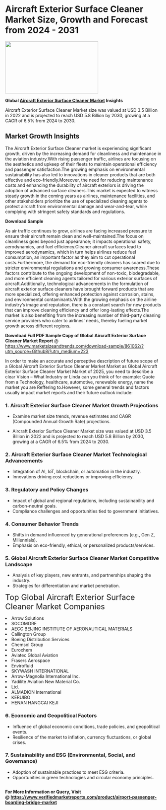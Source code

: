 <H1>Aircraft Exterior Surface Cleaner Market Size, Growth and Forecast from 2024 - 2031</H1><img class="aligncenter size-medium wp-image-584254" src="https://thirdeyenews.in/wp-content/uploads/2024/09/Global-Market-Research-300x168.jpeg" alt="" width="300" height="168" /><p><strong>Global&nbsp;<a href="https://www.marketsizeandtrends.com/download-sample/861062/?utm_source=Github8j?utm_medium=223">Aircraft Exterior Surface Cleaner Market</a> Insights</strong></p><p>Aircraft Exterior Surface Cleaner Market size was valued at USD 3.5 Billion in 2022 and is projected to reach USD 5.8 Billion by 2030, growing at a CAGR of 6.5% from 2024 to 2030.</p><p><h2>Market Growth Insights</h2> <p>The Aircraft Exterior Surface Cleaner market is experiencing significant growth, driven by the increasing demand for cleanliness and maintenance in the aviation industry.With rising passenger traffic, airlines are focusing on the aesthetics and upkeep of their fleets to maintain operational efficiency and passenger satisfaction.The growing emphasis on environmental sustainability has also led to innovations in cleaner products that are both effective and eco-friendly.Moreover, the need for reducing maintenance costs and enhancing the durability of aircraft exteriors is driving the adoption of advanced surface cleaners.This market is expected to witness steady growth in the coming years as airlines, maintenance facilities, and other stakeholders prioritize the use of specialized cleaning agents to protect aircraft from environmental damage and wear-and-tear, while complying with stringent safety standards and regulations.</p> <p><strong>Download Sample</strong></p> <p>As air traffic continues to grow, airlines are facing increased pressure to ensure their aircraft remain clean and well-maintained.The focus on cleanliness goes beyond just appearance; it impacts operational safety, aerodynamics, and fuel efficiency.Cleaner aircraft surfaces lead to improved aerodynamics, which in turn helps airlines reduce fuel consumption, an important factor as they aim to cut operational costs.Furthermore, the demand for eco-friendly cleaners has soared due to stricter environmental regulations and growing consumer awareness.These factors contribute to the ongoing development of non-toxic, biodegradable, and more efficient cleaning agents tailored for various exterior surfaces of aircraft.Additionally, technological advancements in the formulation of aircraft exterior surface cleaners have brought forward products that are more specialized, offering enhanced protection against corrosion, stains, and environmental contaminants.With the growing emphasis on the airline industry’s image and reputation, there is a constant search for new products that can improve cleaning efficiency and offer long-lasting effects.The market is also benefiting from the increasing number of third-party cleaning service providers who cater to airlines' needs, thereby fueling market growth across different regions.</p> <p><span class=""><strong>Download Full PDF Sample Copy of Global Aircraft Exterior Surface Cleaner Market Report</strong> @ <a href="https://www.marketsizeandtrends.com/download-sample/861062/?utm_source=Github8j?utm_medium=223" target="_blank">https://www.marketsizeandtrends.com/download-sample/861062/?utm_source=Github8j?utm_medium=223</a></span></p><p>In order to make an accurate and perceptive description of future scope of a Global&nbsp;Aircraft Exterior Surface Cleaner Market Market as Global&nbsp;Aircraft Exterior Surface Cleaner Market Market of 2025, you need to describe a clear Vision &ndash; What Industry or Linda can you think of for example: Quote from a Technology, healthcare, automotive, renewable energy, name the market you are Reffering to.However, some general trends and factors usually impact market reports and their future outlook include:</p><h3>1.&nbsp;<strong>Aircraft Exterior Surface Cleaner Market Growth Projections</strong></h3><ul><li>Examine market size trends, revenue estimates and CAGR (Compounded Annual Growth Rate) projections.</li><li><p>Aircraft Exterior Surface Cleaner Market size was valued at USD 3.5 Billion in 2022 and is projected to reach USD 5.8 Billion by 2030, growing at a CAGR of 6.5% from 2024 to 2030.</p></li></ul><h3>2.&nbsp;<strong>Aircraft Exterior Surface Cleaner Market Technological Advancements</strong></h3><ul><li>Integration of AI, IoT, blockchain, or automation in the industry.</li><li>Innovations driving cost reductions or improving efficiency.</li></ul><h3>3.&nbsp;<strong>Regulatory and Policy Changes</strong></h3><ul><li>Impact of global and regional regulations, including sustainability and carbon-neutral goals.</li><li>Compliance challenges and opportunities tied to government initiatives.</li></ul><h3>4.&nbsp;<strong>Consumer Behavior Trends</strong></h3><ul><li>Shifts in demand influenced by generational preferences (e.g., Gen Z, Millennials).</li><li>Emphasis on eco-friendly, ethical, or personalized products/services.</li></ul><h3>5.&nbsp;<strong>Global Aircraft Exterior Surface Cleaner Market Competitive Landscape</strong></h3><ul><li>Analysis of key players, new entrants, and partnerships shaping the industry.</li><li>Strategies for differentiation and market penetration.</li></ul><p data-pm-slice="1 1 []"><span style="color: inherit; font-family: inherit; font-size: 25px;">Top Global Aircraft Exterior Surface Cleaner Market Companies</span></p><div class="" data-test-id=""><p><li>Arrow Solutions</li><li> SOCOMORE</li><li> AECC BEIJING INSTITUTE OF AERONAUTICAL MATERIALS</li><li> Callington Group</li><li> Boeing Distribution Services</li><li> Chemsol Group</li><li> Eurochem</li><li> Aviatec Global Aviation</li><li> Frasers Aerospace</li><li> Envirofluid</li><li> SKYWASH INTERNATIONAL</li><li> Arrow-Magnolia International Inc.</li><li> Yadilite Aviation New Material Co.</li><li> Ltd.</li><li> ALMADION International</li><li> KERUIBO</li><li> HENAN HANGCAI KEJI</li></p></div><h3>6.&nbsp;<strong>Economic and Geopolitical Factors</strong></h3><ul><li>Influence of global economic conditions, trade policies, and geopolitical events.</li><li>Resilience of the market to inflation, currency fluctuations, or global crises.</li></ul><h3>7.&nbsp;<strong>Sustainability and ESG (Environmental, Social, and Governance)</strong></h3><ul><li>Adoption of sustainable practices to meet ESG criteria.</li><li>Opportunities in green technologies and circular economy principles.</li></ul><h2><strong style="font-size: 14px;">For More Information or Query, Visit @&nbsp;</strong><a style="background-color: #ffffff; font-size: 14px;" href="https://www.marketsizeandtrends.com/report/aircraft-exterior-surface-cleaner-market/" target="_blank">https://www.verifiedmarketreports.com/product/airport-passenger-boarding-bridge-market</a></h2>